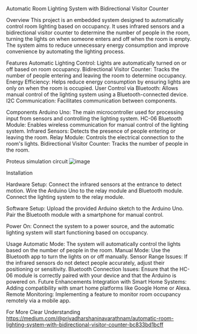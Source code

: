 Automatic Room Lighting System with Bidirectional Visitor Counter

Overview
This project is an embedded system designed to automatically control room lighting based on occupancy. 
It uses infrared sensors and a bidirectional visitor counter to determine the number of people in the room, turning the lights on when someone enters and off when the room is empty. 
The system aims to reduce unnecessary energy consumption and improve convenience by automating the lighting process.

Features
Automatic Lighting Control: Lights are automatically turned on or off based on room occupancy.
Bidirectional Visitor Counter: Tracks the number of people entering and leaving the room to determine occupancy.
Energy Efficiency: Helps reduce energy consumption by ensuring lights are only on when the room is occupied.
User Control via Bluetooth: Allows manual control of the lighting system using a Bluetooth-connected device.
I2C Communication: Facilitates communication between components.

Components
Arduino Uno: The main microcontroller used for processing input from sensors and controlling the lighting system.
HC-06 Bluetooth Module: Enables wireless communication for manual control of the lighting system.
Infrared Sensors: Detects the presence of people entering or leaving the room.
Relay Module: Controls the electrical connection to the room's lights.
Bidirectional Visitor Counter: Tracks the number of people in the room.

Proteus simulation circuit
![image](https://github.com/user-attachments/assets/b69a2bea-9218-430e-9ca8-89fdf37a7b02)



Installation

Hardware Setup:
Connect the infrared sensors at the entrance to detect motion.
Wire the Arduino Uno to the relay module and Bluetooth module.
Connect the lighting system to the relay module.

Software Setup:
Upload the provided Arduino sketch to the Arduino Uno.
Pair the Bluetooth module with a smartphone for manual control.

Power On:
Connect the system to a power source, and the automatic lighting system will start functioning based on occupancy.

Usage
Automatic Mode: The system will automatically control the lights based on the number of people in the room.
Manual Mode: Use the Bluetooth app to turn the lights on or off manually.
Sensor Range Issues: If the infrared sensors do not detect people accurately, adjust their positioning or sensitivity.
Bluetooth Connection Issues: Ensure that the HC-06 module is correctly paired with your device and that the Arduino is powered on.
Future Enhancements
Integration with Smart Home Systems: Adding compatibility with smart home platforms like Google Home or Alexa.
Remote Monitoring: Implementing a feature to monitor room occupancy remotely via a mobile app.

For More Clear Understanding
https://medium.com/@priyadharshaninavarathnam/automatic-room-lighting-system-with-bidirectional-visitor-counter-bc833bd1bcff
